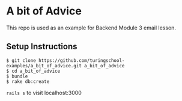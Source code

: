 # A bit of Advice

This repo is used as an example for Backend Module 3 email lesson.

## Setup Instructions

```shell
$ git clone https://github.com/turingschool-examples/a_bit_of_advice.git a_bit_of_advice
$ cd a_bit_of_advice
$ bundle
$ rake db:create
```

`rails s` to visit localhost:3000
